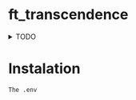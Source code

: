 # ft_transcendence

<details>

<summary>TODO</summary>

## Continuel


- [x] Major module: Use a framework or a toolkit to build the backend.

- [x] Minor module: Use a database for the backend.

- [ ] Minor module: Expanding browser compatibility.

- [x] Minor module: Supports multiple languages.

## debut - Milieu

- [ ] Major module: Standard user management, authentication, users across tournaments.

- [x] Major module: Implementing a remote authentication.

- [x] Major module: Implement Two-Factor Authentication (2FA) and JWT.

- [ ] Minor module: User and Game Stats Dashboards


## Milieu - Fin

- [ ] Major module: Remote players

- [ ] Major module: Multiplayer (more than 2 players in the same game).

- [x] Major module: Live chat.

- [ ] Major module: Introduce an AI opponent.

- [ ] Major module: Replace basic Pong with server-side Pong and implement an API.

## Fin

- [ ] Major module: Store the score of a tournament in the Blockchain.

- [ ] Minor module: GDPR compliance options with user anonymization, local data management, and Account Deletion.

- [ ] Minor module: Server-Side Rendering (SSR) integration.

- [x] Minor module: Monitoring system

## Bonus

- [ ] Major module: Add another game with user history and matchmaking.

- [ ] Minor module: Game customization options.

## C'est mort
• Graphics

• Major module: Enabling Pong gameplay via CLI against web users with
API integration.

• Major module: Use a framework to build the backend.

• Minor module: Support on all devices.


</details>

# Instalation

```The .env```

